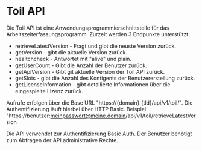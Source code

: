 # Toil API

Die Toil API ist eine Anwendungsprogrammierschnittstelle für das Arbeitszeiterfassungsprogramm.
Zurzeit werden 3 Endpunkte unterstützt:

* retrieveLatestVersion - Fragt und gibt die neuste Version zurück.
* getVersion - gibt die aktuelle Version zurück.
* healtchcheck - Antwortet mit "alive" und plain.
* getUserCount - Gibt die Anzahl der Benutzer zurück.
* getApiVersion - Gibt git aktuelle Version der Toil API zurück.
* getSlots - gibt die Anzahl des Kontigents der Benutzererstellung zurück.
* getLicenseInformation - gibt detallierte Informationen über die eingespielte Lizenz zurück.

Aufrufe erfolgen über die Base URL "https://{domain}.{tld}/api/v1/toil/". Die Authentifizierung läuft hierbei über HTTP Basic.
Beispiel: "https://benutzer:meinpasswort@meine.domain/api/v1/toil/retrieveLatestVersion

Die API verwendet zur Authentifizierung Basic Auth. Der Benutzer benötigt zum Abfragen der API administrative Rechte.